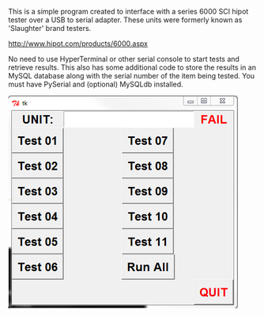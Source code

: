 This is a simple program created to interface with a series 6000 SCI hipot tester over a USB to serial adapter. These units were formerly known as 'Slaughter' brand testers.

http://www.hipot.com/products/6000.aspx

No need to use HyperTerminal or other serial console to start tests and retrieve results. This also has some additional code to store the results in an MySQL database along with the serial number of the item being tested. You must have PySerial and (optional) MySQLdb installed.

![screenshot](screenshot.png)
